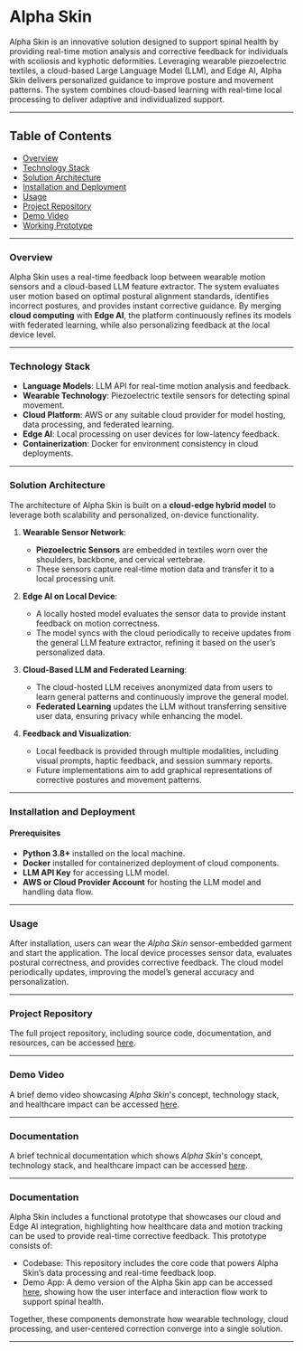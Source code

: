 
# Alpha Skin

Alpha Skin is an innovative solution designed to support spinal health by providing real-time motion analysis and corrective feedback for individuals with scoliosis and kyphotic deformities. Leveraging wearable piezoelectric textiles, a cloud-based Large Language Model (LLM), and Edge AI, Alpha Skin delivers personalized guidance to improve posture and movement patterns. The system combines cloud-based learning with real-time local processing to deliver adaptive and individualized support.

---

## Table of Contents
- [Overview](#overview)
- [Technology Stack](#technology-stack)
- [Solution Architecture](#solution-architecture)
- [Installation and Deployment](#installation-and-deployment)
- [Usage](#usage)
- [Project Repository](#project-repository)
- [Demo Video](#demo-video)
- [Working Prototype](#working-prototype)

---

### Overview

Alpha Skin uses a real-time feedback loop between wearable motion sensors and a cloud-based LLM feature extractor. The system evaluates user motion based on optimal postural alignment standards, identifies incorrect postures, and provides instant corrective guidance. By merging **cloud computing** with **Edge AI**, the platform continuously refines its models with federated learning, while also personalizing feedback at the local device level.

---

### Technology Stack

- **Language Models**: LLM API for real-time motion analysis and feedback.
- **Wearable Technology**: Piezoelectric textile sensors for detecting spinal movement.
- **Cloud Platform**: AWS or any suitable cloud provider for model hosting, data processing, and federated learning.
- **Edge AI**: Local processing on user devices for low-latency feedback.
- **Containerization**: Docker for environment consistency in cloud deployments.

---

### Solution Architecture

The architecture of Alpha Skin is built on a **cloud-edge hybrid model** to leverage both scalability and personalized, on-device functionality.

1. **Wearable Sensor Network**:
    - **Piezoelectric Sensors** are embedded in textiles worn over the shoulders, backbone, and cervical vertebrae.
    - These sensors capture real-time motion data and transfer it to a local processing unit.

2. **Edge AI on Local Device**:
    - A locally hosted model evaluates the sensor data to provide instant feedback on motion correctness.
    - The model syncs with the cloud periodically to receive updates from the general LLM feature extractor, refining it based on the user’s personalized data.

3. **Cloud-Based LLM and Federated Learning**:
    - The cloud-hosted LLM receives anonymized data from users to learn general patterns and continuously improve the general model.
    - **Federated Learning** updates the LLM without transferring sensitive user data, ensuring privacy while enhancing the model.

4. **Feedback and Visualization**:
    - Local feedback is provided through multiple modalities, including visual prompts, haptic feedback, and session summary reports.
    - Future implementations aim to add graphical representations of corrective postures and movement patterns.

---

### Installation and Deployment

#### Prerequisites
- **Python 3.8+** installed on the local machine.
- **Docker** installed for containerized deployment of cloud components.
- **LLM API Key** for accessing LLM model.
- **AWS or Cloud Provider Account** for hosting the LLM model and handling data flow.


---

### Usage

After installation, users can wear the *Alpha Skin* sensor-embedded garment and start the application. The local device processes sensor data, evaluates postural correctness, and provides corrective feedback. The cloud model periodically updates, improving the model’s general accuracy and personalization.

---

### Project Repository

The full project repository, including source code, documentation, and resources, can be accessed [here](https://github.com/huanyuchen0823/rutgers_hack_team19).

---

### Demo Video

A brief demo video showcasing *Alpha Skin*'s concept, technology stack, and healthcare impact can be accessed [here](https://github.com/huanyuchen0823/rutgers_hack_team19/blob/main/pre.mp4).

--- 


### Documentation

A brief technical documentation which shows *Alpha Skin*'s concept, technology stack, and healthcare impact can be accessed [here](https://github.com/huanyuchen0823/rutgers_hack_team19/blob/main/Final%20Project_Team19%20Rutgers%20Health%20Hack%202024.pdf).


--- 

### Documentation

Alpha Skin includes a functional prototype that showcases our cloud and Edge AI integration, highlighting how healthcare data and motion tracking can be used to provide real-time corrective feedback. This prototype consists of:

- Codebase: This repository includes the core code that powers Alpha Skin’s data processing and real-time feedback loop.
- Demo App: A demo version of the Alpha Skin app can be accessed [here](https://app.uizard.io/p/ed93eb2c/preview), showing how the user interface and interaction flow work to support spinal health.

Together, these components demonstrate how wearable technology, cloud processing, and user-centered correction converge into a single solution.

--- 
